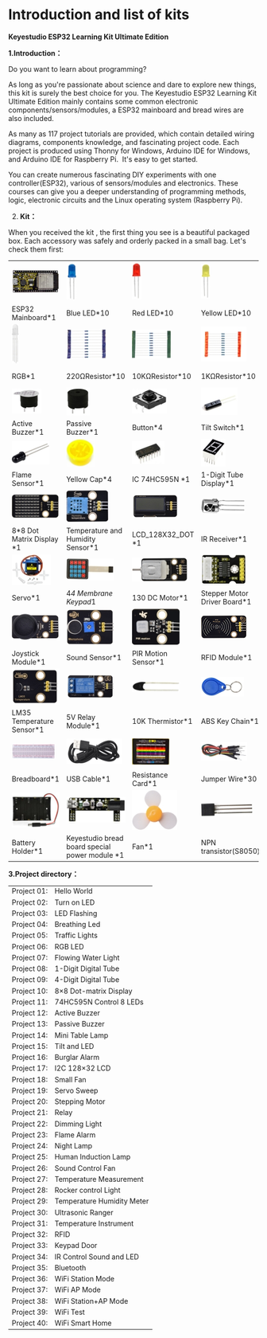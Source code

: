 # Introduction and list of kits

**Keyestudio ESP32 Learning Kit Ultimate Edition**

**1.Introduction：**

Do you want to learn about programming?

As long as you're passionate about science and dare to explore new things, this kit is surely the best choice for you. The Keyestudio ESP32 Learning Kit Ultimate Edition mainly contains some common electronic components/sensors/modules, a ESP32 mainboard and bread wires are also included.

As many as 117 project tutorials are provided, which contain detailed wiring diagrams, components knowledge, and fascinating project code. Each project is produced using Thonny for Windows, Arduino IDE for Windows, and Arduino IDE for Raspberry Pi.  It's easy to get started.

You can create numerous fascinating DIY experiments with one controller(ESP32), various of sensors/modules and electronics. These courses can give you a deeper understanding of programming methods, logic, electronic circuits and the Linux operating system (Raspberry Pi).

2.  **Kit：**

When you received the kit , the first thing you see is a beautiful packaged box. Each accessory was safely and orderly packed in a small bag. Let's check them first:

|                                           |                                                |                                          |                                           |                                           |
| ----------------------------------------- | ---------------------------------------------- | ---------------------------------------- | ----------------------------------------- | ----------------------------------------- |
| ![img](./media/wps1-1699507985370-5.png)  | ![img](./media/wps2-1699507985370-6.jpg)       | ![img](./media/wps3-1699507985371-7.jpg) | ![img](./media/wps4-1699507985371-8.jpg)  | ![img](./media/wps5-1699507985371-9.jpg)  |
| ESP32 Mainboard*1                         | Blue LED*10                                    | Red LED*10                               | Yellow LED*10                             | Green LED*10                              |
| ![img](./media/wps6-1699507985371-10.jpg) | ![img](./media/wps7-1699507985371-11.jpg)      | ![img](./media/wps8.jpg)                 | ![img](./media/wps9.jpg)                  | ![img](./media/wps10.jpg)                 |
| RGB*1                                     | 220ΩResistor*10                                | 10KΩResistor*10                          | 1KΩResistor*10                            | 10KΩ Potentiometer*1                      |
| ![img](./media/wps11.jpg)                 | ![img](./media/wps12.jpg)                      | ![img](./media/wps13.jpg)                | ![img](./media/wps14.jpg)                 | ![img](./media/wps15.jpg)                 |
| Active Buzzer*1                           | Passive Buzzer*1                               | Button*4                                 | Tilt Switch*1                             | Photoresistor*2                           |
| ![img](./media/wps16.jpg)                 | ![img](./media/wps17.jpg)                      | ![img](./media/wps18.jpg)                | ![img](./media/wps19.jpg)                 | ![img](./media/wps20.jpg)                 |
| Flame Sensor*1                            | Yellow Cap*4                                   | IC 74HC595N *1                           | 1-Digit Tube Display*1                    | 4-Digit Tube Display*1                    |
| ![img](./media/wps22.jpg)                 | ![img](./media/wps23.jpg)                      | ![img](./media/wps24.jpg)                | ![img](./media/wps26.jpg)                 | ![img](./media/wps27-1699507985346-3.jpg) |
| 8*8 Dot Matrix Display *1                 | Temperature and Humidity Sensor*1              | LCD_128X32_DOT *1                        | IR Receiver*1                             | IR Remote Controller*1                    |
| ![img](./media/wps28.jpg)                 | ![img](./media/wps29.jpg)                      | ![img](./media/wps30.jpg)                | ![img](./media/wps31.jpg)                 | ![img](./media/wps32.png)                 |
| Servo*1                                   | 4*4 Membrane Keypad*1                          | 130 DC Motor*1                           | Stepper Motor Driver Board*1              | Stepper Motor*1                           |
| ![img](./media/wps33.jpg)                 | ![img](./media/wps35.jpg)                      | ![img](./media/wps36.jpg)                | ![img](./media/wps39-1699507985347-4.png) | ![img](./media/wps40.png)                 |
| Joystick Module*1                         | Sound Sensor*1                                 | PIR Motion Sensor*1                      | RFID Module*1                             | Ultrasonic Sensor*1                       |
| ![img](./media/wps41.jpg)                 | ![img](./media/wps42.jpg)                      | ![img](./media/wps43.jpg)                | ![img](./media/wps44.jpg)                 | ![img](./media/wps45.jpg)                 |
| LM35 Temperature Sensor*1                 | 5V Relay Module*1                              | 10K Thermistor*1                         | ABS Key Chain*1                           | White Card*1                              |
| ![img](./media/wps46.jpg)                 | ![img](./media/wps47.jpg)                      | ![img](./media/wps48.jpg)                | ![img](./media/wps49.jpg)                 | ![img](./media/wps50.jpg)                 |
| Breadboard*1                              | USB Cable*1                                    | Resistance Card*1                        | Jumper Wire*30                            | M-F Dupont Wire40                         |
| ![img](./media/wps51.png)                 | ![img](./media/wps52.jpg)                      | ![img](./media/wps53.jpg)                | ![img](./media/wps54.jpg)                 | ![img](./media/wps55.jpg)                 |
| Battery Holder*1                          | Keyestudio bread board special power module *1 | Fan*1                                    | NPN transistor(S8050)*1                   | PNP transistor(S8550)*1                   |



**3.Project directory：**

|             |                            |
| ----------- | -------------------------- |
| Project 01: | Hello World                |
| Project 02: | Turn on LED                |
| Project 03: | LED Flashing               |
| Project 04: | Breathing Led              |
| Project 05: | Traffic Lights             |
| Project 06: | RGB LED                    |
| Project 07: | Flowing Water Light        |
| Project 08: | 1-Digit Digital Tube       |
| Project 09: | 4-Digit Digital Tube       |
| Project 10: | 8×8 Dot-matrix Display     |
| Project 11: | 74HC595N Control 8 LEDs    |
| Project 12: | Active Buzzer              |
| Project 13: | Passive Buzzer             |
| Project 14: | Mini Table Lamp            |
| Project 15: | Tilt and LED               |
| Project 16: | Burglar Alarm              |
| Project 17: | I2C 128×32 LCD             |
| Project 18: | Small Fan                  |
| Project 19: | Servo Sweep                |
| Project 20: | Stepping Motor             |
| Project 21: | Relay                      |
| Project 22: | Dimming Light              |
| Project 23: | Flame Alarm                |
| Project 24: | Night Lamp                 |
| Project 25: | Human Induction Lamp       |
| Project 26: | Sound Control Fan          |
| Project 27: | Temperature Measurement    |
| Project 28: | Rocker control Light       |
| Project 29: | Temperature Humidity Meter |
| Project 30: | Ultrasonic Ranger          |
| Project 31: | Temperature Instrument     |
| Project 32: | RFID                       |
| Project 33: | Keypad Door                |
| Project 34: | IR Control Sound and LED   |
| Project 35: | Bluetooth                  |
| Project 36: | WiFi Station Mode          |
| Project 37: | WiFi AP Mode               |
| Project 38: | WiFi Station+AP Mode       |
| Project 39: | WiFi Test                  |
| Project 40: | WiFi Smart Home            |

